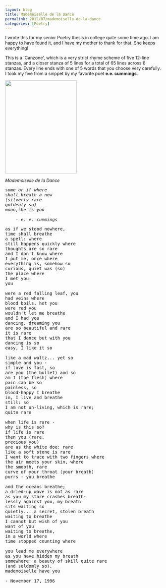 ```yaml
---
layout: blog
title: Mademoiselle de la Dance
permalink: 2012/07/mademoiselle-de-la-dance
categories: [Poetry]
---
```


I wrote this for my senior Poetry thesis in college quite some time ago. I am happy to have found it, and I have my mother to thank for that. She keeps everything!

This is a 'Canzone', which is a very strict rhyme scheme of five 12-line stanzas, and a closer stanza of 5 lines for a total of 65 lines across 6 stanzas. Every line ends with one of 5 words that you choose very carefully. I took my five from a snippet by my favorite poet <strong>e.e. cummings</strong>.

<a href="http://blog.kristeraxel.com/wp-content/uploads/2012/07/pride-and-other-long-shadows.jpg"><img src="http://blog.kristeraxel.com/wp-content/uploads/2012/07/pride-and-other-long-shadows-231x300.jpg" alt="" title="pride-and-other-long-shadows" width="231" height="300" class="aligncenter size-medium wp-image-1946" /></a>

<em>Mademoiselle de la Dance</em>
<pre>
<em>some or if where
shall breath a new
(silverly rare
goldenly so)
moon,she is you

	- e. e. cummings</em>
</pre>
<pre>
as if we stood nowhere,
time shall breathe
a spell: where
still happens quickly where
thoughts are so rare
and I don't know where
I put me, once where
everything is, somehow so
curious, quiet was (so)
the place where
I met you:
you

were a red falling leaf, you
had veins where
blood boils, hot you
were red you
wouldn't let me breathe
and I had you
dancing, dreaming you
are so beautiful and rare
it is rare
that I dance but with you
dancing is so
easy, I like it so

like a mad waltz... yet so
simple and you -
if love is fast, so
are you (the bullet) and so
am I (the flesh) where
pain can be so
painless, so
blood-happy I breathe
in, I live and breathe
still: so
I am not un-living, which is rare;
quite rare

when life is rare -
why is this so?
if life is rare
then you (rare,
precious you)
are as the white doe: rare
like a soft stone is rare
I want to trace with two fingers where
the air meets your skin, where
the smooth, rare
curve of your throat (your breath)
purrs - you breathe

and the oceans breathe;
a dried-up wave is not as rare
as you my stare crashes breath-
lessly against you, my breath
sits waiting so
quietly... a secret, stolen breath
waiting to breathe
I cannot but wish of you
want of you
waiting to breathe,
in a world where
time stopped counting where

you lead me everywhere
as you have hidden my breath
somewhere: a beauty of skill quite rare
(and seldomly so),
mademoiselle have you

- November 17, 1996
</pre>
